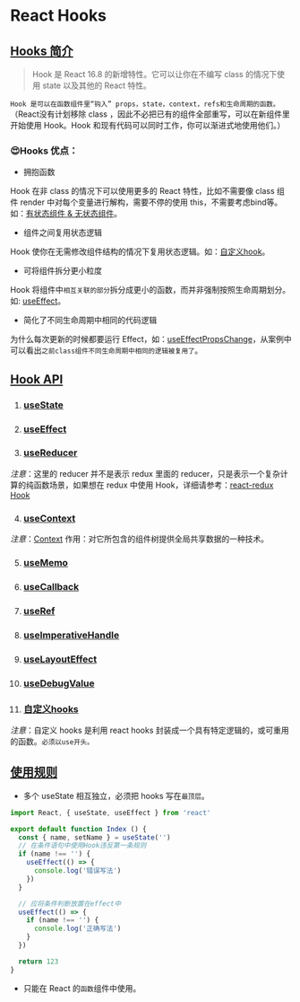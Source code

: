 # React Hooks

## [Hooks 简介](https://zh-hans.reactjs.org/docs/hooks-intro.html)

> Hook 是 React 16.8 的新增特性。它可以让你在不编写 class 的情况下使用 state 以及其他的 React 特性。

`Hook 是可以在函数组件里“钩入” props，state，context，refs和生命周期的函数。`（React没有计划移除 class ，因此不必把已有的组件全部重写，可以在新组件里开始使用 Hook。Hook 和现有代码可以同时工作，你可以渐进式地使用他们。）

### 😍Hooks 优点：

- <p>拥抱函数</p>
Hook 在非 class 的情况下可以使用更多的 React 特性，比如不需要像 class 组件 render 中对每个变量进行解构，需要不停的使用 this，不需要考虑bind等。如：[有状态组件 & 无状态组件](./src/hooks/01_classComponent_hooks.js)。

- <p>组件之间复用状态逻辑</p>
Hook 使你在无需修改组件结构的情况下复用状态逻辑。如：[自定义hook](./src/hooks/11_customHook.js)。

- <p>可将组件拆分更小粒度</p>
Hook 将组件中`相互关联的部分`拆分成更小的函数，而并非强制按照生命周期划分。如: [useEffect](./src/hooks/03_useEffectChild.js)。

- <p>简化了不同生命周期中相同的代码逻辑</p> 
为什么每次更新的时候都要运行 Effect，如：[useEffectPropsChange](./src/hooks/03_useEffectPropsChange.js)，从案例中可以看出`之前class组件不同生命周期中相同的逻辑被复用了`。

## [Hook API](https://react.docschina.org/docs/hooks-reference.html)

1. ### [useState](./src/hooks/02_useState.js)

2. ### [useEffect](./src/hooks/03_useEffect.js)

3. ### [useReducer](./src/hooks/04_useReducer.js)
*注意*：这里的 reducer 并不是表示 redux 里面的 reducer，只是表示一个复杂计算的纯函数场景，如果想在 redux 中使用 Hook，详细请参考：[react-redux Hook](https://react-redux.js.org/next/api/hooks)

4. ### [useContext](./src/hooks/05_useContext.js)
*注意*：[Context](https://zh-hans.reactjs.org/docs/context.html#___gatsby) 作用：对它所包含的组件树提供全局共享数据的一种技术。

5. ### [useMemo](./src/hooks/06_useMemo.js)

6. ### [useCallback](./src/hooks/07_useCallback.js)

7. ### [useRef](./src/hooks/08_useRef.js)

8. ### [useImperativeHandle](./src/hooks/09_useImperativeHandle.js)

9. ### [useLayoutEffect](./src/hooks/10_useLayoutEffect.js)

10. ### [useDebugValue](./src/hooks/11_useDebugValue.js)

11. ### [自定义hooks](./src/hooks/11_customHook.js)
*注意*：自定义 hooks 是利用 react hooks 封装成一个具有特定逻辑的，或可重用的函数。`必须以use开头。`

## [使用规则](https://react.docschina.org/docs/hooks-rules.html)

- 多个 useState 相互独立，必须把 hooks 写在`最顶层`。

```js
import React, { useState, useEffect } from 'react'

export default function Index () {
  const { name, setName } = useState('')
  // 在条件语句中使用Hook违反第一条规则
  if (name !== '') {
    useEffect(() => {
      console.log('错误写法')
    })
  }

  // 应将条件判断放置在effect中
  useEffect(() => {
    if (name !== '') {
      console.log('正确写法')
    }
  })

  return 123
}
```

- 只能在 React 的`函数`组件中使用。